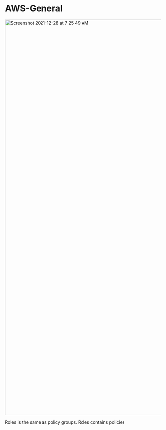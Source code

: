 # AWS-General



<img width="1280" alt="Screenshot 2021-12-28 at 7 25 49 AM" src="https://user-images.githubusercontent.com/96237361/147539977-d520f3db-9a74-4449-81ff-c491e67bb1f6.png">



Roles is the same as policy groups. 
Roles contains policies

